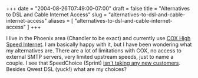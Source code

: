+++
date = "2004-08-26T07:49:00-07:00"
draft = false
title = "Alternatives to DSL and Cable Internet Access"
slug = "alternatives-to-dsl-and-cable-internet-access"
aliases = [
	"alternatives-to-dsl-and-cable-internet-access"
]
+++
<p>I live in the Phoenix area (Chandler to be exact)&nbsp;and currently use <a href="http://www.cox.com/phoenix/HighSpeedInternet/" target="_blank">COX High Speed Internet</a>. I am basically happy with it, but I have been wondering what my alternatives are. There are a lot of limitations with COX, no access to external SMTP servers, very limited upstream speeds, just to name a couple. I see that SpeedChoice (Sprint) <a href="http://www.speedchoice.com/" target="_blank">isn't taking any new customers</a>. Besides Qwest DSL (yuck!) what are my choices?</p>